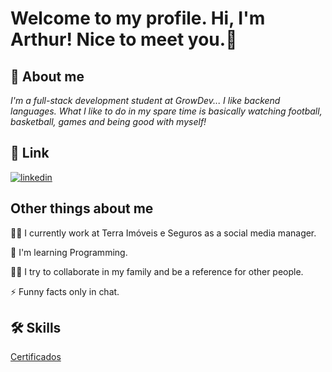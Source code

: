 #  Welcome to my profile. Hi, I'm Arthur! Nice to meet you.👋


## 🚀 About me
<i>I'm a full-stack development student at GrowDev... I like backend languages. What I like to do in my spare time is basically watching football, basketball, games and being good with myself!</i>


## 🔗 Link

[![linkedin](https://img.shields.io/badge/linkedin-0A66C2?style=for-the-badge&logo=linkedin&logoColor=white)](https://www.linkedin.com/in/arthur-pessoa-nunes-31698a20b/)



## Other things about me
👩‍💻 I currently work at Terra Imóveis e Seguros as a social media manager.

🧠 I'm learning Programming.

👯‍♀️ I try to collaborate in my family and be a reference for other people.

⚡️ Funny facts only in chat.


## 🛠 Skills
<a href="https://www.linkedin.com/in/arthurpnuness23/details/certifications/">Certificados</a>

